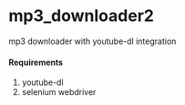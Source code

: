 # mp3_downloader2
mp3 downloader with youtube-dl integration
<h4>Requirements</h4>
<ol>
<li>youtube-dl</li>
<li>selenium webdriver</li>
</ol>
